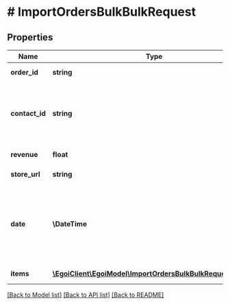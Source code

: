 # # ImportOrdersBulkBulkRequest

## Properties

Name | Type | Description | Notes
------------ | ------------- | ------------- | -------------
**order_id** | **string** | Ecommerce order id |
**contact_id** | **string** | Contact ID is any non-empty unique string identifying the user (such as an email address or e-goi uid) | [optional]
**revenue** | **float** | Ecommerce order revenue |
**store_url** | **string** | Ecommerce store url |
**date** | **\DateTime** | Ecommerce order date (For technical reasons, all orders synchronized will have the date of synchronization.) |
**items** | [**\EgoiClient\EgoiModel\ImportOrdersBulkBulkRequestItems[]**](ImportOrdersBulkBulkRequestItems.md) | Array of ordered products |

[[Back to Model list]](../../README.md#models) [[Back to API list]](../../README.md#endpoints) [[Back to README]](../../README.md)
